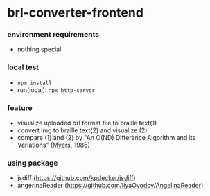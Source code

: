 # brl-converter-frontend

### environment requirements
- nothing special 

### local test
- `npm install`
- run(local): `npx http-server`

### feature
- visualize uploaded brl format file to braille text(1)
- convert img to braille text(2) and visualize (2)
- compare (1) and (2) by "An O(ND) Difference Algorithm and its Variations" (Myers, 1986)

### using package
- jsdiff (https://github.com/kpdecker/jsdiff)
- angerinaReader (https://github.com/IlyaOvodov/AngelinaReader)
